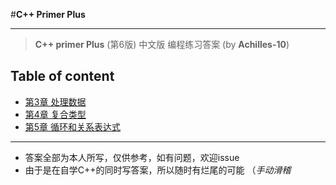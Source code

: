 #**C++ Primer Plus**
***

> **C++ primer Plus** (第6版) 中文版 编程练习答案
(by **Achilles-10**)

**Table of content**
---

- [ 第3章 处理数据 ](https://github.com/Achilles-10/Cpp_program/tree/master/Cpp%20primer%20plus/code/3)
- [ 第4章 复合类型 ](https://github.com/Achilles-10/Cpp_program/tree/master/Cpp%20primer%20plus/code/4)
- [ 第5章 循环和关系表达式 ](https://github.com/Achilles-10/Cpp_program/tree/master/Cpp%20primer%20plus/code/5)



---
- 答案全部为本人所写，仅供参考，如有问题，欢迎issue
- 由于是在自学C++的同时写答案，所以随时有烂尾的可能 （*手动滑稽*
